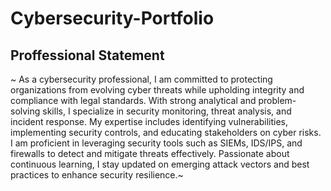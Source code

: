 # Cybersecurity-Portfolio
## Proffessional Statement
~ As a cybersecurity professional, I am committed to protecting organizations from evolving cyber threats while upholding integrity and compliance with legal standards. With strong analytical and problem-solving skills, I specialize in security monitoring, threat analysis, and incident response. My expertise includes identifying vulnerabilities, implementing security controls, and educating stakeholders on cyber risks. I am proficient in leveraging security tools such as SIEMs, IDS/IPS, and firewalls to detect and mitigate threats effectively. Passionate about continuous learning, I stay updated on emerging attack vectors and best practices to enhance security resilience.~
